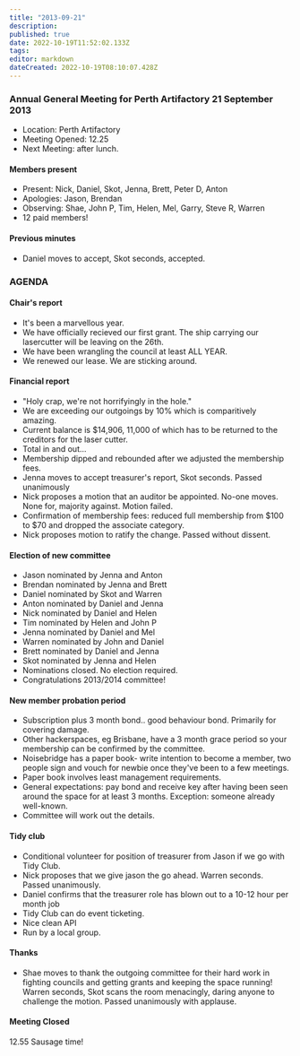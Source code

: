 ```yaml
---
title: "2013-09-21"
description: 
published: true
date: 2022-10-19T11:52:02.133Z
tags: 
editor: markdown
dateCreated: 2022-10-19T08:10:07.428Z
---
```


### Annual General Meeting for Perth Artifactory 21 September 2013

-   Location: Perth Artifactory
-   Meeting Opened: 12.25
-   Next Meeting: after lunch.

#### Members present

-   Present: Nick, Daniel, Skot, Jenna, Brett, Peter D, Anton
-   Apologies: Jason, Brendan
-   Observing: Shae, John P, Tim, Helen, Mel, Garry, Steve R, Warren
-   12 paid members!

#### Previous minutes

-   Daniel moves to accept, Skot seconds, accepted.

### AGENDA

#### Chair's report

-   It's been a marvellous year.
-   We have officially recieved our first grant. The ship carrying our lasercutter will be leaving on the 26th.
-   We have been wrangling the council at least ALL YEAR.
-   We renewed our lease. We are sticking around.

#### Financial report

-   "Holy crap, we're not horrifyingly in the hole."
-   We are exceeding our outgoings by 10% which is comparitively amazing.
-   Current balance is \$14,906, 11,000 of which has to be returned to the creditors for the laser cutter.
-   Total in and out...
-   Membership dipped and rebounded after we adjusted the membership fees.
-   Jenna moves to accept treasurer's report, Skot seconds. Passed unanimously
-   Nick proposes a motion that an auditor be appointed. No-one moves. None for, majority against. Motion failed.
-   Confirmation of membership fees: reduced full membership from \$100 to \$70 and dropped the associate category.
-   Nick proposes motion to ratify the change. Passed without dissent.

#### Election of new committee

-   Jason nominated by Jenna and Anton
-   Brendan nominated by Jenna and Brett
-   Daniel nominated by Skot and Warren
-   Anton nominated by Daniel and Jenna
-   Nick nominated by Daniel and Helen
-   Tim nominated by Helen and John P
-   Jenna nominated by Daniel and Mel
-   Warren nominated by John and Daniel
-   Brett nominated by Daniel and Jenna
-   Skot nominated by Jenna and Helen
-   Nominations closed. No election required.
-   Congratulations 2013/2014 committee!

#### New member probation period

-   Subscription plus 3 month bond.. good behaviour bond. Primarily for covering damage.
-   Other hackerspaces, eg Brisbane, have a 3 month grace period so your membership can be confirmed by the committee.
-   Noisebridge has a paper book- write intention to become a member, two people sign and vouch for newbie once they've been to a few meetings.
-   Paper book involves least management requirements.
-   General expectations: pay bond and receive key after having been seen around the space for at least 3 months. Exception: someone already well-known.
-   Committee will work out the details.

#### Tidy club

-   Conditional volunteer for position of treasurer from Jason if we go with Tidy Club.
-   Nick proposes that we give jason the go ahead. Warren seconds. Passed unanimously.
-   Daniel confirms that the treasurer role has blown out to a 10-12 hour per month job
-   Tidy Club can do event ticketing.
-   Nice clean API
-   Run by a local group.

#### Thanks

-   Shae moves to thank the outgoing committee for their hard work in fighting councils and getting grants and keeping the space running! Warren seconds, Skot scans the room menacingly, daring anyone to challenge the motion. Passed unanimously with applause.

#### Meeting Closed

12.55 Sausage time!

